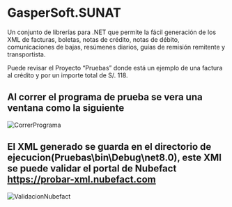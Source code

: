 # GasperSoft.SUNAT

Un conjunto de librerías para .NET que permite la fácil generación de los XML de facturas, boletas, notas de crédito, notas de débito, comunicaciones de bajas, resúmenes diarios, guías de remisión remitente y transportista.

Puede revisar el Proyecto “Pruebas” donde está un ejemplo de una factura al crédito y por un importe total de S/. 118.

## Al correr el programa de prueba se vera una ventana como la siguiente
![CorrerPrograma](https://github.com/user-attachments/assets/38838a63-4555-4403-b78d-d1965c21c111)

## El XML generado se guarda en el directorio de ejecucion(Pruebas\bin\Debug\net8.0), este XMl se puede validar el portal de Nubefact https://probar-xml.nubefact.com
![ValidacionNubefact](https://github.com/user-attachments/assets/cbf21fbe-ccf0-4ba5-ae6f-f42c783244d6)
